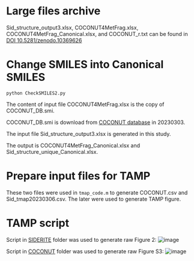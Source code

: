 # Large files archive
Sid_structure_output3.xlsx, COCONUT4MetFrag.xlsx, COCONUT4MetFrag_Canonical.xlsx, and COCONUT_r.txt can be found in [DOI 10.5281/zenodo.10369626](https://zenodo.org/doi/10.5281/zenodo.10369626)

# Change SMILES into Canonical SMILES
```
python CheckSMILES2.py
```
The content of input file COCONUT4MetFrag.xlsx is the copy of COCONUT_DB.smi.

COCONUT_DB.smi is download from [COCONUT database](https://coconut.naturalproducts.net/download) in 20230303.

The input file Sid_structure_output3.xlsx is generated in this study.

The output is COCONUT4MetFrag_Canonical.xlsx and Sid_structure_unique_Canonical.xlsx.

# Prepare input files for TAMP
These two files were used in ```tmap_code.m``` to generate COCONUT.csv and Sid_tmap20230306.csv.
The later were used to generate TAMP figure.

# TAMP script
Script in [SIDERITE](https://github.com/RuolinHe/SIDERITE/tree/main/TAMP/SIDERITE) folder was used to generate raw Figure 2:
![image](https://github.com/RuolinHe/SIDERITE/assets/76482251/c4aa52f8-b33d-4cfa-9e5f-d383303ff9a5)

Script in [COCONUT](https://github.com/RuolinHe/SIDERITE/tree/main/TAMP/COCONUT) folder was used to generate raw Figure S3:
![image](https://github.com/RuolinHe/SIDERITE/assets/76482251/7b06ae82-c6d9-4706-9e79-8bfcdcb8bb99)
